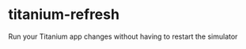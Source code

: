 titanium-refresh
================

Run your Titanium app changes without having to restart the simulator
